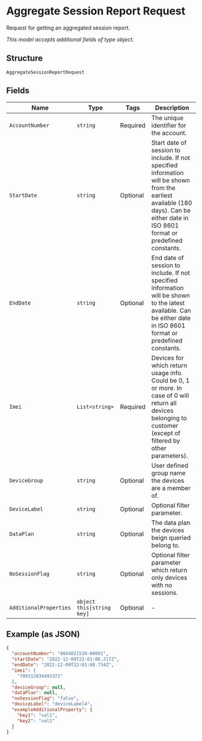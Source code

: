 
# Aggregate Session Report Request

Request for getting an aggregated session report.

*This model accepts additional fields of type object.*

## Structure

`AggregateSessionReportRequest`

## Fields

| Name | Type | Tags | Description |
|  --- | --- | --- | --- |
| `AccountNumber` | `string` | Required | The unique identifier for the account. |
| `StartDate` | `string` | Optional | Start date of session to include. If not specified  information will be shown from the earliest available (180 days). Can be either date in ISO 8601 format or predefined constants. |
| `EndDate` | `string` | Optional | End date of session to include. If not specified  information will be shown to the latest available. Can be either date in ISO 8601 format or predefined constants. |
| `Imei` | `List<string>` | Required | Devices for which return usage info. Could be 0, 1 or more. In case of 0 will return all devices belonging to customer (except of filtered by other parameters). |
| `DeviceGroup` | `string` | Optional | User defined group name the devices are a member of. |
| `DeviceLabel` | `string` | Optional | Optional filter parameter. |
| `DataPlan` | `string` | Optional | The data plan the devices beign queried belong to. |
| `NoSessionFlag` | `string` | Optional | Optional filter parameter which return only devices with no sessions. |
| `AdditionalProperties` | `object this[string key]` | Optional | - |

## Example (as JSON)

```json
{
  "accountNumber": "0844021539-00001",
  "startDate": "2022-12-09T22:01:06.217Z",
  "endDate": "2022-12-09T22:01:08.734Z",
  "imei": [
    "709312034493372"
  ],
  "deviceGroup": null,
  "dataPlan": null,
  "noSessionFlag": "false",
  "deviceLabel": "deviceLabel4",
  "exampleAdditionalProperty": {
    "key1": "val1",
    "key2": "val2"
  }
}
```

